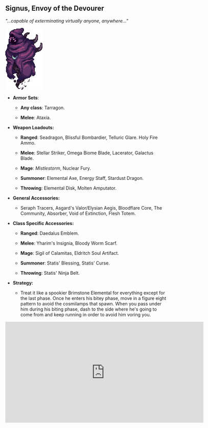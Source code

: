 ## Signus, Envoy of the Devourer

*"...capable of exterminating virtually anyone, anywhere…"*

![image alt text](../public/BMbpD6rCZ1qoniF20u7H2A_img_67.png)

* **Armor Sets**:

    * **Any class**: Tarragon.

    * **Melee**: Ataxia.

* **Weapon Loadouts:**

    * **Ranged**: Seadragon, Blissful Bombardier, Telluric Glare. Holy Fire Ammo.

    * **Melee**: Stellar Striker, Omega Biome Blade, Lacerator, Galactus Blade.

    * **Mage**: *Mistlestorm*, Nuclear Fury.

    * **Summoner**: Elemental Axe, Energy Staff, Stardust Dragon.

    * **Throwing**: Elemental Disk, Molten Amputator.

* **General Accessories:**

    * Seraph Tracers, Asgard's Valor/Elysian Aegis, Bloodflare Core, The Community, Absorber, Void of Extinction, Flesh Totem.

* **Class Specific Accessories:**

    * **Ranged**: Daedalus Emblem.

    * **Melee**: Yharim's Insignia, Bloody Worm Scarf.

    * **Mage**: Sigil of Calamitas, Eldritch Soul Artifact.

    * **Summoner**: Statis' Blessing, Statis’ Curse.

    * **Throwing**: Statis' Ninja Belt.

* **Strategy:**

    * Treat it like a spookier Brimstone Elemental for everything except for the last phase. Once he enters his bitey phase, move in a figure eight pattern to avoid the cosmilamps that spawn. When you pass under him during his biting phase, dash to the side where he's going to come from and keep running in order to avoid him voring you.

<div align="center"><iframe width="620" height="315" src="https://www.youtube.com/embed/VrjOv6PgxNc" frameborder="0" allowfullscreen></iframe></div>

